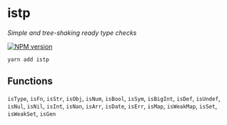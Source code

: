 # istp

*Simple and tree-shaking ready type checks*

[![NPM version](https://img.shields.io/npm/v/istp.svg)](https://www.npmjs.com/package/istp)

```console
yarn add istp
```

## Functions

`isType`, `isFn`, `isStr`, `isObj`, `isNum`, `isBool`, `isSym`, `isBigInt`,
`isDef`, `isUndef`, `isNul`, `isNil`, `isInt`, `isNan`, `isArr`, `isDate`,
`isErr`, `isMap`, `isWeakMap`, `isSet`, `isWeakSet`, `isGen`
